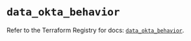 # `data_okta_behavior`

Refer to the Terraform Registry for docs: [`data_okta_behavior`](https://registry.terraform.io/providers/okta/okta/4.8.0/docs/data-sources/behavior).
